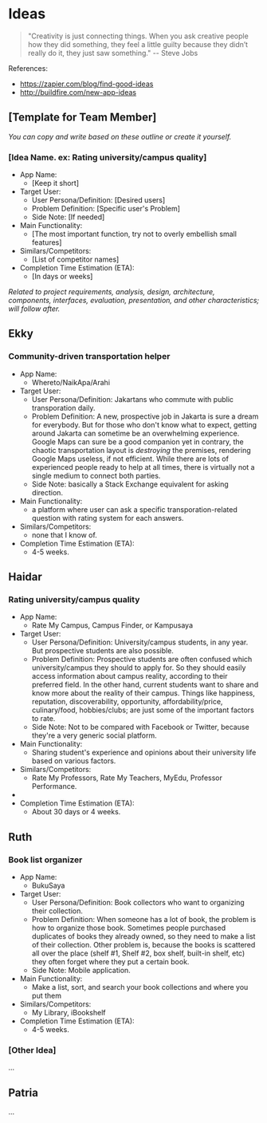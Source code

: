 Ideas
=====

> "Creativity is just connecting things. When you ask creative people how they did something, they feel a little guilty because they didn’t really do it, they just saw something." -- Steve Jobs

References:  
+ https://zapier.com/blog/find-good-ideas
+ http://buildfire.com/new-app-ideas

[Template for Team Member]
--------------------------

*You can copy and write based on these outline or create it yourself.*

### [Idea Name. ex: Rating university/campus quality]

+ App Name:
  + [Keep it short]
+ Target User:
  + User Persona/Definition: [Desired users]
  + Problem Definition: [Specific user's Problem]
  + Side Note: [If needed]
+ Main Functionality:
  + [The most important function, try not to overly embellish small features]
+ Similars/Competitors:
  + [List of competitor names]
+ Completion Time Estimation (ETA):
  + [In days or weeks]

*Related to project requirements, analysis, design, architecture, components, interfaces, evaluation, presentation, and other characteristics; will follow after.*

Ekky
----

### Community-driven transportation helper

+ App Name:
  + Whereto/NaikApa/Arahi
+ Target User:
  + User Persona/Definition: Jakartans who commute with public transporation daily.
  + Problem Definition: A new, prospective job in Jakarta is sure a dream for everybody. But for those who don't know what to expect, getting around Jakarta can sometime be an overwhelming experience. Google Maps can sure be a good companion yet in contrary, the chaotic transportation layout  is *destroying* the premises, rendering Google Maps useless, if not efficient.  While there are lots of experienced people ready to help at all times, there is virtually not a single medium to connect both parties. 
  + Side Note: basically a Stack Exchange equivalent for asking direction.
+ Main Functionality:
  + a platform where user can ask a specific transporation-related question with rating system for each answers.
+ Similars/Competitors:
  + none that I know of.
+ Completion Time Estimation (ETA):
  + 4-5 weeks.

Haidar
------

### Rating university/campus quality

+ App Name:
  + Rate My Campus, Campus Finder, or Kampusaya
+ Target User:
  + User Persona/Definition: University/campus students, in any year. But prospective students are also possible.
  + Problem Definition: Prospective students are often confused which university/campus they should to apply for. So they should easily access information about campus reality, according to their preferred field. In the other hand, current students want to share and know more about the reality of their campus. Things like happiness, reputation, discoverability, opportunity, affordability/price, culinary/food, hobbies/clubs; are just some of the important factors to rate.
  + Side Note: Not to be compared with Facebook or Twitter, because they're a very generic social platform.
+ Main Functionality:
  + Sharing student's experience and opinions about their university life based on various factors.
+ Similars/Competitors:
  + Rate My Professors, Rate My Teachers, MyEdu, Professor Performance.
+
+ Completion Time Estimation (ETA):
  + About 30 days or 4 weeks.

Ruth
----

### Book list organizer

+ App Name:
  + BukuSaya
+ Target User:
  + User Persona/Definition: Book collectors who want to organizing their collection.
  + Problem Definition: When someone has a lot of book, the problem is how to organize those book. Sometimes people purchased duplicates of books they already owned, so they need to make a list of their collection. Other problem is, because the books is scattered all over the place (shelf #1, Shelf #2, box shelf, built-in shelf, etc) they often forget where they put a certain book.
  + Side Note: Mobile application.
+ Main Functionality:
  + Make a list, sort, and search your book collections and where you put them
+ Similars/Competitors:
  + My Library, iBookshelf 
+ Completion Time Estimation (ETA):
  + 4-5 weeks.



### [Other Idea]

...

Patria
------

...


